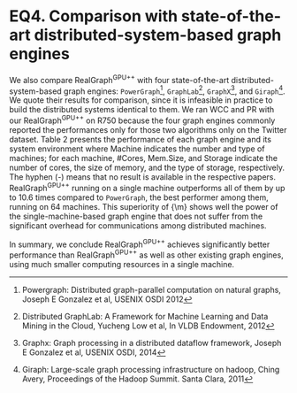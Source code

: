 # EQ4. Comparison with state-of-the-art distributed-system-based graph engines

We also compare RealGraph<sup>GPU++</sup> with four state-of-the-art distributed-system-based graph engines: `PowerGraph`[^Gon12], `GraphLab`[^Low12], `GraphX`[^Gon14], and `Giraph`[^Ave11].
We quote their results for comparison, since it is infeasible in practice to build the distributed systems identical to them. 
We ran WCC and PR with our RealGraph<sup>GPU++</sup> on R750 because the four graph engines commonly reported the performances only for those two algorithms only on the Twitter dataset. 
Table 2 presents the performance of each graph engine and its system environment where Machine indicates the number and type of machines; for each machine, #Cores, Mem.Size, and Storage indicate the number of cores, the size of memory, and the type of storage, respectively.
The hyphen (-) means that no result is available in the respective papers. RealGraph<sup>GPU++</sup> running on a single machine outperforms all of them by up to 10.6 times compared to `PowerGraph`, the best performer among them, running on 64 machines. 
This superiority of {\m} shows well the power of the single-machine-based graph engine that does not suffer from the significant overhead for communications among distributed machines.

In summary, we conclude RealGraph<sup>GPU++</sup> achieves significantly better performance than RealGraph<sup>GPU++</sup> as well as other existing graph engines, using much smaller computing resources in a single machine.


[^Gon12]: Powergraph: Distributed graph-parallel computation on natural graphs, Joseph E Gonzalez et al, USENIX OSDI 2012
[^Low12]: Distributed GraphLab: A Framework for Machine Learning and Data Mining in the Cloud, Yucheng Low et al, In VLDB Endowment, 2012
[^Gon14]: Graphx: Graph processing in a distributed dataflow framework, Joseph E Gonzalez et al, USENIX OSDI, 2014
[^Ave11]: Giraph: Large-scale graph processing infrastructure on hadoop, Ching Avery, Proceedings of the Hadoop Summit. Santa Clara, 2011
